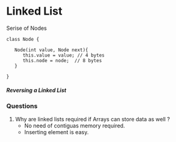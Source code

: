 # Linked List

Serise of Nodes


```
class Node {

   Node(int value, Node next){
      this.value = value; // 4 bytes
      this.node = node;  // 8 bytes
   }

}
```



##### Reversing a Linked List

### Questions

1. Why are linked lists required if Arrays can store data as well ?
   - No need of contiguas memory required.
   - Inserting element is easy.